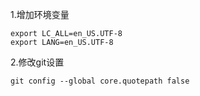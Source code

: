 1.增加环境变量

```shell
export LC_ALL=en_US.UTF-8 
export LANG=en_US.UTF-8
```

2.修改git设置

```shell
git config --global core.quotepath false
```


